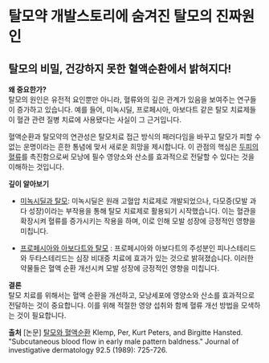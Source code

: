 ﻿# 탈모약 개발스토리에 숨겨진 탈모의 진짜원인
## 탈모의 비밀, 건강하지 못한 혈액순환에서 밝혀지다!

  
**왜 중요한가?**  
탈모의 원인은 유전적 요인뿐만 아니라, 혈류와의 깊은 관계가 있음을 보여주는 연구들이 증가하고 있습니다. 예를 들어, 미녹시딜, 프로페시아, 아보다트 같은 탈모 치료제들이 혈관 관련 질병 치료에 사용됐다는 사실이 그 근거입니다.  
  
혈액순환과 탈모약의 연관성은 탈모치료 접근 방식의 패러다임을 바꾸고 탈모가 피할 수 없는 운명이라는 흔한 통념에 맞서 새로운 희망을 제시합니다. 이 관점의 핵심은 [두피의 혈류](https://frontier-three.vercel.app/kr/m04/m0403/m040302)를 촉진함으로써 모낭에 필수 영양소와 산소를 효과적으로 전달할 수 있다는 것을 이해하는 것입니다.  
  
**깊이 알아보기**  

 -  [미녹시딜과 탈모](https://frontier-three.vercel.app/kr/m04/m0404/m040401): 미녹시딜은 원래 고혈압 치료제로 개발되었으나, 다모증(모발 과다 성장)이라는 부작용을 통해 탈모 치료제로 활용되기 시작했습니다. 이는 혈관을 확장시켜 혈류를 증가시키는 작용을 하며, 이로 인해 모발 성장에 긍정적인 영향을 미칩니다.  
  
 - [프로페시아와 아보다트와 탈모](https://frontier-three.vercel.app/kr/m04/m0404/m040403) : 프로페시아와 아보다트의 주성분인 피나스테리드와 두타스테리드는 심장 비대증 치료에 효과가 있는 것으로 밝혀졌습니다. 이러한 약물들은 혈액 순환 개선시켜 모발 성장에 긍정적인 영향을 미칩니다.  
  
**결론**  
탈모 치료를 위해서는 혈액 순환을 개선하고, 모낭세포에 영양소와 산소를 효과적으로 전달하는 것이 중요합니다. 이를 위해 적절한 영양 섭취와 함께 혈류 개선 방법을 모색하는 것이 필요합니다.

**출처**
[논문] [탈모와 혈액순환](https://frontier-three.vercel.app/kr/m04/m0407/m040702) Klemp, Per, Kurt Peters, and Birgitte Hansted. "Subcutaneous blood flow in early male pattern baldness." Journal of investigative dermatology 92.5 (1989): 725-726.
